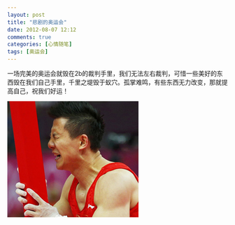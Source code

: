```yaml
---
layout: post
title: "悲剧的奥运会"
date: 2012-08-07 12:12
comments: true
categories: [心情随笔]
tags: [奥运会]
---
```

一场完美的奥运会就毁在2b的裁判手里，我们无法左右裁判，可惜一些美好的东西毁在我们自己手里，千里之堤毁于蚁穴。孤掌难鸣，有些东西无力改变，那就提高自己，祝我们好运！

![陈一冰](/images/mypicture/chenyibing.jpg)
